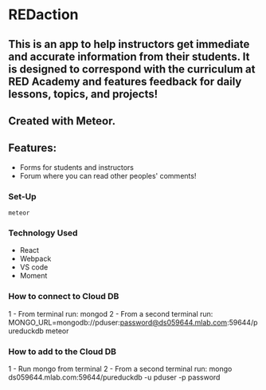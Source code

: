 # REDaction

## This is an app to help instructors get immediate and accurate information from their students. It is designed to correspond with the curriculum at RED Academy and features feedback for daily lessons, topics, and projects!

## Created with Meteor.

## Features:
- Forms for students and instructors
- Forum where you can read other peoples' comments!

### Set-Up

```meteor```

### Technology Used

- React
- Webpack
- VS code
- Moment

### How to connect to Cloud DB
1 - From terminal run: mongod
2 - From a second terminal run: MONGO_URL=mongodb://pduser:password@ds059644.mlab.com:59644/pureduckdb meteor
### How to add to the Cloud DB
1 - Run mongo from terminal
2 - From a second terminal run: mongo ds059644.mlab.com:59644/pureduckdb -u pduser -p password
